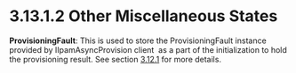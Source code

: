 <html dir="LTR" xmlns:mshelp="http://msdn.microsoft.com/mshelp" xmlns:ddue="http://ddue.schemas.microsoft.com/authoring/2003/5" xmlns:xlink="http://www.w3.org/1999/xlink" xmlns:tool="http://www.microsoft.com/tooltip">
 <body>
 <div id="header">
 <h1 class="heading">3.13.1.2 Other Miscellaneous States</h1>
 </div>
 <div id="mainSection">
 <div id="mainBody">
 <div id="allHistory" class="saveHistory"></div>
 <div id="sectionSection0" class="section" name="collapseableSection">
 

<p><b>ProvisioningFault</b>: This is used to store the
ProvisioningFault instance provided by IIpamAsyncProvision client  as a part of
the initialization to hold the provisioning result. See section <a href="bade2941-8893-4551-80fa-604ec0996a6f.md">3.12.1</a> for more details.</p>


 </div>
 </div>
 </div>
 </body>
</html>